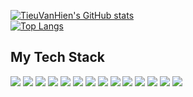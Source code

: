 

<!--
**TieuVanHien/TieuVanHien** is a ✨ _special_ ✨ repository because its `README.md` (this file) appears on your GitHub profile.


-->
[![TieuVanHien's GitHub stats](https://github-readme-stats.vercel.app/api?username=TieuVanHien&theme=blueberry)](https://github.com/TieuVanHien/github-readme-stats)
</br>
[![Top Langs](https://github-readme-stats.vercel.app/api/top-langs/?username=TieuVanHien&layout=compact&theme=dracula)](https://github.com/TieuVanHien/github-readme-stats)

## My Tech Stack

![](https://img.shields.io/badge/Frontend-React.js-61DAFB?logo=react&logoColor=white&style=for-the-badge)
![](https://img.shields.io/badge/Frontend-Next.js-000000?logo=next.js&logoColor=white&style=for-the-badge)
![](https://img.shields.io/badge/Frontend-HTML-E34F26?logo=html5&logoColor=white&style=for-the-badge)
![](https://img.shields.io/badge/Frontend-CSS-1572B6?logo=css3&logoColor=white&style=for-the-badge)
![](https://img.shields.io/badge/Frontend-SASS/SCSS-CC6699?logo=sass&logoColor=white&style=for-the-badge)
![](https://img.shields.io/badge/Database-MongoDB-47A248?logo=mongodb&logoColor=white&style=for-the-badge)
![](https://img.shields.io/badge/Database-PostgreSQL-336791?logo=postgresql&logoColor=white&style=for-the-badge)
![](https://img.shields.io/badge/Database-MySQL-4479A1?logo=mysql&logoColor=white&style=for-the-badge)
![](https://img.shields.io/badge/Frontend-Bootstrap-563D7C?logo=bootstrap&logoColor=white&style=for-the-badge)
![](https://img.shields.io/badge/Programming%20Language-JavaScript-F7DF1E?logo=javascript&logoColor=white&style=for-the-badge)
![](https://img.shields.io/badge/Design%20Tool-Figma-F24E1E?logo=figma&logoColor=white&style=for-the-badge)
![](https://img.shields.io/badge/Backend-Node.js-339933?logo=node.js&logoColor=white&style=for-the-badge)
![](https://img.shields.io/badge/Version%20Control-Git-F05032?logo=git&logoColor=white&style=for-the-badge)
![](https://img.shields.io/badge/CSS%20Framework-Tailwind%20CSS-38B2AC?logo=tailwind-css&logoColor=white&style=for-the-badge)
